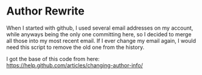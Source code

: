 # Author Rewrite

When I started with github, I used several email addresses on my account, while anyways being the only one committing here, so I decided to merge all those into my most recent email. If I ever change my email again, I would need this script to remove the old one from the history.

I got the base of this code from here: https://help.github.com/articles/changing-author-info/

